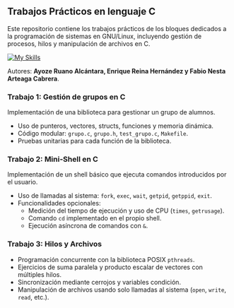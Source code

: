
## Trabajos Prácticos en lenguaje C

Este repositorio contiene los trabajos prácticos de los bloques dedicados a la programación de sistemas en GNU/Linux, incluyendo gestión de procesos, hilos y manipulación de archivos en C. 

[![My Skills](https://skillicons.dev/icons?i=c)](https://skillicons.dev)

Autores: **Ayoze Ruano Alcántara, Enrique Reina Hernández y Fabio Nesta Arteaga Cabrera**.

### Trabajo 1: Gestión de grupos en C
Implementación de una biblioteca para gestionar un grupo de alumnos.
- Uso de punteros, vectores, structs, funciones y memoria dinámica.
- Código modular: `grupo.c`, `grupo.h`, `test_grupo.c`, `Makefile`.
- Pruebas unitarias para cada función de la biblioteca.

### Trabajo 2: Mini-Shell en C
Implementación de un shell básico que ejecuta comandos introducidos por el usuario.
- Uso de llamadas al sistema: `fork`, `exec`, `wait`, `getpid`, `getppid`, `exit`.
- Funcionalidades opcionales:
  - Medición del tiempo de ejecución y uso de CPU (`times`, `getrusage`).
  - Comando `cd` implementado en el propio shell.
  - Ejecución asíncrona de comandos con `&`.

### Trabajo 3: Hilos y Archivos
- Programación concurrente con la biblioteca POSIX `pthreads`.
- Ejercicios de suma paralela y producto escalar de vectores con múltiples hilos.
- Sincronización mediante cerrojos y variables condición.
- Manipulación de archivos usando solo llamadas al sistema (`open`, `write`, `read`, etc.).






